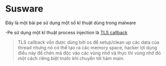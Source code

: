 # Susware
Đây là một bài pe sử dụng một số kĩ thuật dùng trong malware

-Pe sử dụng một kĩ thuật process injection là [TLS callback](https://attack.mitre.org/techniques/T1055/005/)

> TLS callback vốn được dùng bởi os để setup/clean up các data của thread nhưng nó có thể tạo ra các memory space, hacker lợi dụng điều này để chèn mã độc vào các vùng nhớ và thực thi vùng nhớ đó một cách riêng biệt trước khi chuyển tới hàm main.


